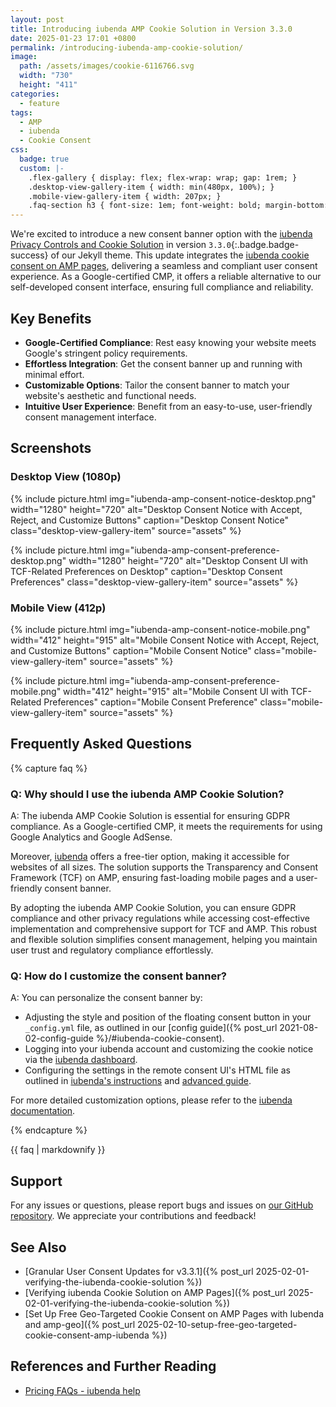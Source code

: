 ```yaml
---
layout: post
title: Introducing iubenda AMP Cookie Solution in Version 3.3.0
date: 2025-01-23 17:01 +0800
permalink: /introducing-iubenda-amp-cookie-solution/
image:
  path: /assets/images/cookie-6116766.svg
  width: "730"
  height: "411"
categories:
  - feature
tags:
  - AMP
  - iubenda
  - Cookie Consent
css:
  badge: true
  custom: |-
    .flex-gallery { display: flex; flex-wrap: wrap; gap: 1rem; }
    .desktop-view-gallery-item { width: min(480px, 100%); }
    .mobile-view-gallery-item { width: 207px; }
    .faq-section h3 { font-size: 1em; font-weight: bold; margin-bottom: 0; }
---
```


We're excited to introduce a new consent banner option with the [iubenda Privacy Controls and Cookie Solution](https://iubenda.refr.cc/default/u/fumikr?s=sp&t=cp) in version `3.3.0`{:.badge.badge-success} of our Jekyll theme. This update integrates the [iubenda cookie consent on AMP pages](https://www.iubenda.com/en/help/22135-cookie-solution-amp-wordpress), delivering a seamless and compliant user consent experience. As a Google-certified CMP, it offers a reliable alternative to our self-developed consent interface, ensuring full compliance and reliability.

## Key Benefits

- **Google-Certified Compliance**: Rest easy knowing your website meets Google's stringent policy requirements.
- **Effortless Integration**: Get the consent banner up and running with minimal effort.
- **Customizable Options**: Tailor the consent banner to match your website's aesthetic and functional needs.
- **Intuitive User Experience**: Benefit from an easy-to-use, user-friendly consent management interface.

## Screenshots

### Desktop View (1080p)

<div class="flex-gallery">

{% include picture.html img="iubenda-amp-consent-notice-desktop.png" width="1280" height="720" alt="Desktop Consent Notice with Accept, Reject, and Customize Buttons" caption="Desktop Consent Notice" class="desktop-view-gallery-item" source="assets" %}

{% include picture.html img="iubenda-amp-consent-preference-desktop.png" width="1280" height="720" alt="Desktop Consent UI with TCF-Related Preferences on Desktop" caption="Desktop Consent Preferences" class="desktop-view-gallery-item" source="assets" %}

</div>

### Mobile View (412p)

<div class="flex-gallery">

{% include picture.html img="iubenda-amp-consent-notice-mobile.png" width="412" height="915" alt="Mobile Consent Notice with Accept, Reject, and Customize Buttons" caption="Mobile Consent Notice" class="mobile-view-gallery-item" source="assets" %}

{% include picture.html img="iubenda-amp-consent-preference-mobile.png" width="412" height="915" alt="Mobile Consent UI with TCF-Related Preferences" caption="Mobile Consent Preference" class="mobile-view-gallery-item" source="assets" %}

</div>

## Frequently Asked Questions

{% capture faq %}

### Q: Why should I use the iubenda AMP Cookie Solution?

A: The iubenda AMP Cookie Solution is essential for ensuring GDPR compliance. As a Google-certified CMP, it meets the requirements for using Google Analytics and Google AdSense.

Moreover, [iubenda] offers a free-tier option, making it accessible for websites of all sizes. The solution supports the Transparency and Consent Framework (TCF) on AMP, ensuring fast-loading mobile pages and a user-friendly consent banner.

By adopting the iubenda AMP Cookie Solution, you can ensure GDPR compliance and other privacy regulations while accessing cost-effective implementation and comprehensive support for TCF and AMP. This robust and flexible solution simplifies consent management, helping you maintain user trust and regulatory compliance effortlessly.

[iubenda]: https://iubenda.refr.cc/default/u/fumikr?s=sp&t=cp

### Q: How do I customize the consent banner?

A: You can personalize the consent banner by:

- Adjusting the style and position of the floating consent button in your `_config.yml` file, as outlined in our [config guide]({% post_url 2021-08-02-config-guide %}/#iubenda-cookie-consent).
- Logging into your iubenda account and customizing the cookie notice via the [iubenda dashboard](https://www.iubenda.com/en/help/3831-customize-cookie-banner).
- Configuring the settings in the remote consent UI's HTML file as outlined in [iubenda's instructions](https://www.iubenda.com/en/help/22135-cookie-solution-amp-wordpress#websites-not-powered-by-wordpress) and [advanced guide](https://www.iubenda.com/en/help/1205-how-to-configure-your-cookie-solution-advanced-guide).

For more detailed customization options, please refer to the [iubenda documentation](https://www.iubenda.com/en/help/3182-cookie-consent-amp-pages).

{% endcapture %}

<div class="faq-section">
{{ faq | markdownify }}
</div>

## Support

For any issues or questions, please report bugs and issues on [our GitHub repository](https://github.com/chriskyfung/amp-affiliately-jekyll-theme/issues). We appreciate your contributions and feedback!

## See Also

- [Granular User Consent Updates for v3.3.1]({% post_url 2025-02-01-verifying-the-iubenda-cookie-solution %})
- [Verifying iubenda Cookie Solution on AMP Pages]({% post_url 2025-02-01-verifying-the-iubenda-cookie-solution %})
- [Set Up Free Geo-Targeted Cookie Consent on AMP Pages with Iubenda and amp-geo]({% post_url 2025-02-10-setup-free-geo-targeted-cookie-consent-amp-iubenda %})

## References and Further Reading

- [Pricing FAQs - iubenda help](https://www.iubenda.com/en/help/6633-pricing-faqs)

